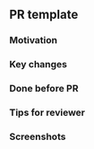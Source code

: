 ## PR template

### Motivation


### Key changes


### Done before PR


### Tips for reviewer


### Screenshots


